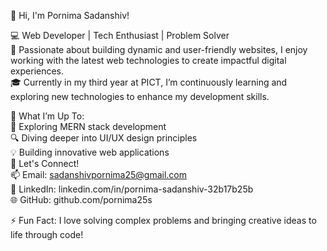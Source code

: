 👋 Hi, I'm Pornima Sadanshiv!  
  
💻 Web Developer | Tech Enthusiast | Problem Solver  
🚀 Passionate about building dynamic and user-friendly websites, I enjoy working with the latest web technologies to create impactful digital experiences.  
🎓 Currently in my third year at PICT, I’m continuously learning and exploring new technologies to enhance my development skills.  
  
🌱 What I’m Up To:  
📌 Exploring MERN stack development  
🔍 Diving deeper into UI/UX design principles  
💡 Building innovative web applications  
💬 Let's Connect!  
📫 Email: sadanshivpornima25@gmail.com  
🔗 LinkedIn: linkedin.com/in/pornima-sadanshiv-32b17b25b  
🌐 GitHub: github.com/pornima25s  
  
⚡ Fun Fact: I love solving complex problems and bringing creative ideas to life through code!  
